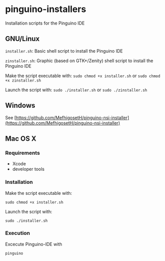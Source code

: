 # pinguino-installers
Installation scripts for the Pinguino IDE

## GNU/Linux
`installer.sh`: Basic shell script to install the Pinguino IDE

`zinstaller.sh`: Graphic (based on GTK+/Zenity) shell script to install the Pinguino IDE

Make the script executable with:
`sudo chmod +x installer.sh` or `sudo chmod +x zinstaller.sh`

Launch the script with: `sudo ./installer.sh` or `sudo ./zinstaller.sh`

## Windows
See [https://github.com/MefhigosetH/pinguino-nsi-installer](https://github.com/MefhigosetH/pinguino-nsi-installer)

## Mac OS X

### Requirements
- Xcode
- developer tools

### Installation
Make the script executable with:
```shell
sudo chmod +x installer.sh
```
Launch the script with:
```shell
sudo ./installer.sh
```
### Execution
Excecute Pinguino-IDE with  
```shell
pinguino
```
